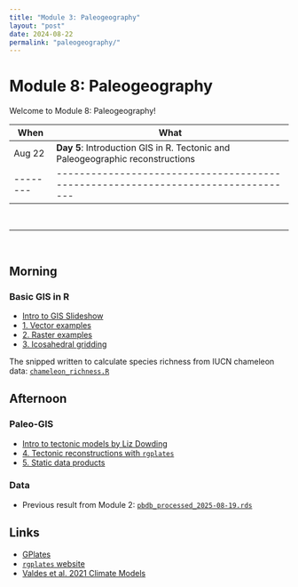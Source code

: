 ```yaml
---
title: "Module 3: Paleogeography"
layout: "post" 
date: 2024-08-22
permalink: "paleogeography/"
---
```


# Module 8: Paleogeography 

Welcome to Module 8: Paleogeography! 



| When   | What                                                                            |
|--------|---------------------------------------------------------------------------------|
| Aug 22 | **Day 5**: Introduction GIS in R. Tectonic and Paleogeographic reconstructions |
|--------|---------------------------------------------------------------------------------|

<br>

- - -

<br>

## Morning 


### Basic GIS in R

- [Intro to GIS Slideshow]({{site.baseurl}}/data/paleogeography/2025-08-22_GIS_basics.pdf)
- [1. Vector examples]({{site.baseurl}}/data/paleogeography/1_vectors.zip)
- [2. Raster examples]({{site.baseurl}}/data/paleogeography/2_rasters.zip)
- [3. Icosahedral gridding]({{site.baseurl}}/data/paleogeography/3_icosa.zip)

The snipped written to calculate species richness from IUCN chameleon data:  [`chameleon_richness.R`]({{site.baseurl}}/data/paleogeography/chameleon_richness.R)

## Afternoon 

### Paleo-GIS

- [Intro to tectonic models by Liz Dowding]({{site.baseurl}}/data/paleogeography/DowdingAug2025APW.pptx)
- [4. Tectonic reconstructions with `rgplates`]({{site.baseurl}}/data/paleogeography/4_tectonic_reconstruction.R)
- [5. Static data products]({{site.baseurl}}/data/paleogeography/5_derived_reconstructions.zip)

### Data

- Previous result from Module 2: [`pbdb_processed_2025-08-19.rds`](https://www.dropbox.com/scl/fi/w6qec7l7kheb4vntfj649/pbdb_processed_2025-08-19.rds?rlkey=q4gmaqczvsiojctn9nqgjwrm7&st=ww09txjw&dl=1)

## Links 

- [GPlates](https://www.gplates.org/)
- [`rgplates` website](https://gplates.github.io/rgplates/)
- [Valdes et al. 2021 Climate Models](https://www.paleo.bristol.ac.uk/ummodel/users/Valdes_et_al_2021/new2/)

